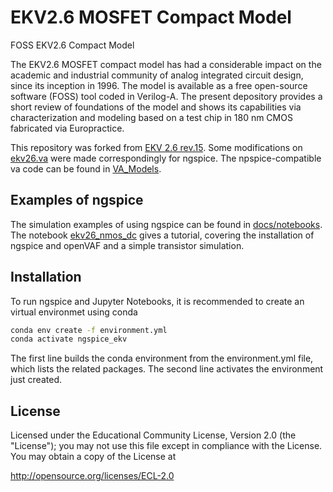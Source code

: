 # EKV2.6 MOSFET Compact Model 
FOSS EKV2.6 Compact Model 

The EKV2.6 MOSFET compact model has had a considerable impact on the academic and industrial community of analog integrated circuit design, since its inception in 1996. The model is available as a free open-source software (FOSS) tool coded in Verilog-A. The present depository provides a short review of foundations of the model and shows its capabilities via characterization and modeling based on a test chip in 180 nm CMOS fabricated via Europractice.

This repository was forked from [EKV 2.6 rev.15](https://github.com/ekv26/model). Some modifications on [ekv26.va](https://github.com/hung-chi/ekv2.6/tree/master/ekv26.va) were made correspondingly for ngspice. The npspice-compatible va code can be found in [VA_Models](https://github.com/dwarning/VA-Models/blob/main/code/ekv/vacode/ekv26.va). 

## Examples of ngspice
The simulation examples of using ngspice can be found in [docs/notebooks](https://github.com/hung-chi/ekv2.6/tree/master/docs/notebooks/). The notebook [ekv26_nmos_dc](https://github.com/hung-chi/ekv2.6/tree/master/docs/notebooks/ekv26_nmos_dc.ipynb) gives a tutorial, covering the installation of ngspice and openVAF and a simple transistor simulation.

## Installation

To run ngspice and Jupyter Notebooks, it is recommended to create an virtual environmet using conda

```sh
conda env create -f environment.yml
conda activate ngspice_ekv
```

The first line builds the conda environment from the environment.yml file, which lists the related packages. 
The second line activates the environment just created.


## License 

Licensed under the Educational Community License, Version 2.0 (the "License"); you may not use this file except in compliance with the License. You may obtain a copy of the License at

http://opensource.org/licenses/ECL-2.0

